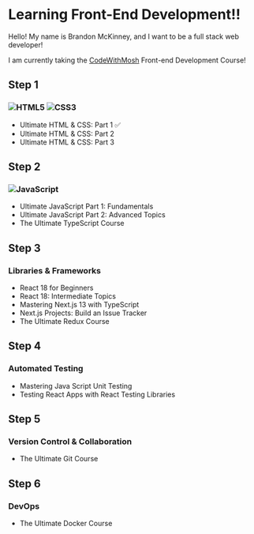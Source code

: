 # Learning Front-End Development!!

Hello! My name is Brandon McKinney, and I want to be a full stack web developer!

I am currently taking the [CodeWithMosh](https://codewithmosh.com) Front-end Development Course!

## Step 1

### ![HTML5](https://img.shields.io/badge/html5-%23E34F26.svg?style=for-the-badge&logo=html5&logoColor=white) ![CSS3](https://img.shields.io/badge/css3-%231572B6.svg?style=for-the-badge&logo=css3&logoColor=white)

- Ultimate HTML & CSS: Part 1 ✅
- Ultimate HTML & CSS: Part 2
- Ultimate HTML & CSS: Part 3

## Step 2

### ![JavaScript](https://img.shields.io/badge/javascript-%23323330.svg?style=for-the-badge&logo=javascript&logoColor=%23F7DF1E)

- Ultimate JavaScript Part 1: Fundamentals
- Ultimate JavaScript Part 2: Advanced Topics
- The Ultimate TypeScript Course

## Step 3

### Libraries & Frameworks

- React 18 for Beginners
- React 18: Intermediate Topics
- Mastering Next.js 13 with TypeScript
- Next.js Projects: Build an Issue Tracker
- The Ultimate Redux Course

## Step 4

### Automated Testing

- Mastering Java Script Unit Testing
- Testing React Apps with React Testing Libraries

## Step 5

### Version Control & Collaboration

- The Ultimate Git Course

## Step 6

### DevOps

- The Ultimate Docker Course
